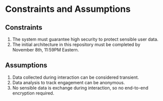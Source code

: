 # Constraints and Assumptions

## Constraints
1. The system must guarantee high security to protect sensible user data.
2. The initial architecture in this repository must be completed by November 8th, 11:59PM Eastern.

## Assumptions
1. Data collected during interaction can be considered transient.
2. Data analysis to track engagement can be anonymous.
3. No sensible data is exchange during interaction, so no end-to-end encryption required.